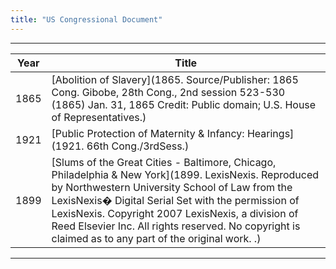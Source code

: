 ```yaml
---
title: "US Congressional Document"
---
```


---
Year | Title
--- | ---
1865 | [Abolition of Slavery](1865. Source/Publisher: 1865 Cong. Gibobe, 28th Cong., 2nd session 523-530 (1865) Jan. 31, 1865 Credit: Public domain; U.S. House of Representatives.)
1921 | [Public Protection of Maternity & Infancy: Hearings](1921. 66th Cong./3rdSess.)
1899 | [Slums of the Great Cities - Baltimore, Chicago, Philadelphia & New York](1899. LexisNexis. Reproduced by Northwestern University School of Law from the LexisNexis� Digital Serial Set with the permission of LexisNexis. Copyright 2007 LexisNexis, a division of Reed Elsevier Inc. All rights reserved. No copyright is claimed as to any part of the original work. .)

---
